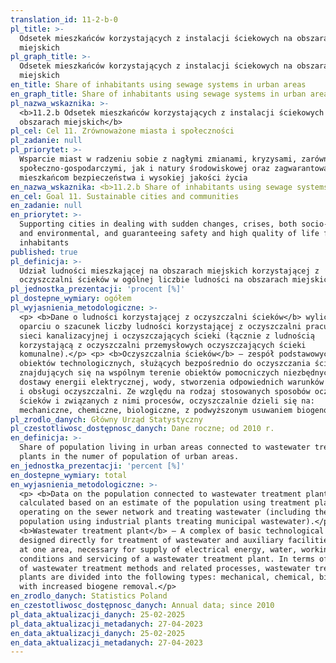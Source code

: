 ```yaml
---
translation_id: 11-2-b-0
pl_title: >-
  Odsetek mieszkańców korzystających z instalacji ściekowych na obszarach
  miejskich
pl_graph_title: >-
  Odsetek mieszkańców korzystających z instalacji ściekowych na obszarach
  miejskich
en_title: Share of inhabitants using sewage systems in urban areas
en_graph_title: Share of inhabitants using sewage systems in urban areas
pl_nazwa_wskaznika: >-
  <b>11.2.b Odsetek mieszkańców korzystających z instalacji ściekowych na
  obszarach miejskich</b>
pl_cel: Cel 11. Zrównoważone miasta i społeczności
pl_zadanie: null
pl_priorytet: >-
  Wsparcie miast w radzeniu sobie z nagłymi zmianami, kryzysami, zarówno
  społeczno-gospodarczymi, jak i natury środowiskowej oraz zagwarantowanie
  mieszkańcom bezpieczeństwa i wysokiej jakości życia
en_nazwa_wskaznika: <b>11.2.b Share of inhabitants using sewage systems in urban areas</b>
en_cel: Goal 11. Sustainable cities and communities
en_zadanie: null
en_priorytet: >-
  Supporting cities in dealing with sudden changes, crises, both socio-economic
  and environmental, and guaranteeing safety and high quality of life for
  inhabitants
published: true
pl_definicja: >-
  Udział ludności mieszkającej na obszarach miejskich korzystającej z
  oczyszczalni ścieków w ogólnej liczbie ludności na obszarach miejskich.
pl_jednostka_prezentacji: 'procent [%]'
pl_dostepne_wymiary: ogółem
pl_wyjasnienia_metodologiczne: >-
  <p> <b>Dane o ludności korzystającej z oczyszczalni ścieków</b> wyliczane są w
  oparciu o szacunek liczby ludności korzystającej z oczyszczalni pracujących na
  sieci kanalizacyjnej i oczyszczających ścieki (łącznie z ludnością
  korzystającą z oczyszczalni przemysłowych oczyszczających ścieki
  komunalne).</p> <p> <b>Oczyszczalnia ścieków</b> – zespół podstawowych
  obiektów technologicznych, służących bezpośrednio do oczyszczania ścieków oraz
  znajdujących się na wspólnym terenie obiektów pomocniczych niezbędnych dla
  dostawy energii elektrycznej, wody, stworzenia odpowiednich warunków do pracy
  i obsługi oczyszczalni. Ze względu na rodzaj stosowanych sposobów oczyszczania
  ścieków i związanych z nimi procesów, oczyszczalnie dzieli się na:
  mechaniczne, chemiczne, biologiczne, z podwyższonym usuwaniem biogenów.</p>
pl_zrodlo_danych: Główny Urząd Statystyczny
pl_czestotliwosc_dostępnosc_danych: Dane roczne; od 2010 r.
en_definicja: >-
  Share of population living in urban areas connected to wastewater treatment
  plants in the numer of population of urban areas.
en_jednostka_prezentacji: 'percent [%]'
en_dostepne_wymiary: total
en_wyjasnienia_metodologiczne: >-
  <p> <b>Data on the population connected to wastewater treatment plants</b> is
  calculated based on an estimate of the population using treatment plants
  operating on the sewer network and treating wastewater (including the
  population using industrial plants treating municipal wastewater).</p> <p>
  <b>Wastewater treatment plant</b> – A complex of basic technological objects,
  designed directly for treatment of wastewater and auxiliary facilities located
  at one area, necessary for supply of electrical energy, water, working
  conditions and servicing of a wastewater treatment plant. In terms of the type
  of wastewater treatment methods and related processes, wastewater treatment
  plants are divided into the following types: mechanical, chemical, biological,
  with increased biogene removal.</p>
en_zrodlo_danych: Statistics Poland
en_czestotliwosc_dostępnosc_danych: Annual data; since 2010
pl_data_aktualizacji_danych: 25-02-2025
pl_data_aktualizacji_metadanych: 27-04-2023
en_data_aktualizacji_danych: 25-02-2025
en_data_aktualizacji_metadanych: 27-04-2023
---
```


